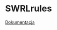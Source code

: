 # SWRLrules

<a href="https://docs.google.com/document/d/1pTj3LG21ky-LrStx3bRi2JHDWvLYYip84Hx2m5C4EQw/edit?usp=sharing">Dokumentacja</a>
